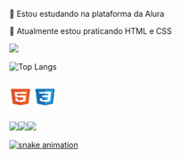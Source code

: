 🔭 Estou estudando na plataforma da Alura

🌱 Atualmente estou praticando HTML e CSS

<picture>
<source 
  srcset="https://github-readme-stats.vercel.app/api?username=gazzaneoooo&show_icons=true&theme=dracula"
  media="(prefers-color-scheme: dark)"
/>
<source
  srcset="https://github-readme-stats.vercel.app/api?username=gazzaneoooo&show_icons=true"
  media="(prefers-color-scheme: dracula), (prefers-color-scheme: no-preference)"
/>
<img src="https://github-readme-stats.vercel.app/api?username=gazzaneoooo&show_icons=true" />
</picture>

![Top Langs](https://github-readme-stats.vercel.app/api/top-langs/?username=gazzaneoooo)

<div style="display: inline_block"><br>
<img align="center" height="30" width="40" src="https://raw.githubusercontent.com/devicons/devicon/master/icons/html5/html5-original.svg" />
<img align="center" height="30" width="40" src="https://raw.githubusercontent.com/devicons/devicon/master/icons/css3/css3-original.svg" />
</div>

##

<div>
<a href="https://www.instagram.com/vicente.gazzaneo/" target="blank"><img src= https://img.shields.io/badge/Instagram-E4405F?style=for-the-badge&logo=instagram&logoColor=white
<a href="https://www.linkedin.com/in/vicente-gazzaneo-neto-50379422b/" target="blank"><img src= https://img.shields.io/badge/LinkedIn-0077B5?style=for-the-badge&logo=linkedin&logoColor=white
<a href="https://www.twitch.tv/gazzaneo" target="blank"><img src= https://img.shields.io/badge/Twitch-9146FF?style=for-the-badge&logo=twitch&logoColor=white
</div>

![snake animation](https://github.com/gazzaneoooo/gazzaneoooo/blob/output/github-contribution-grid-snake.svg)
